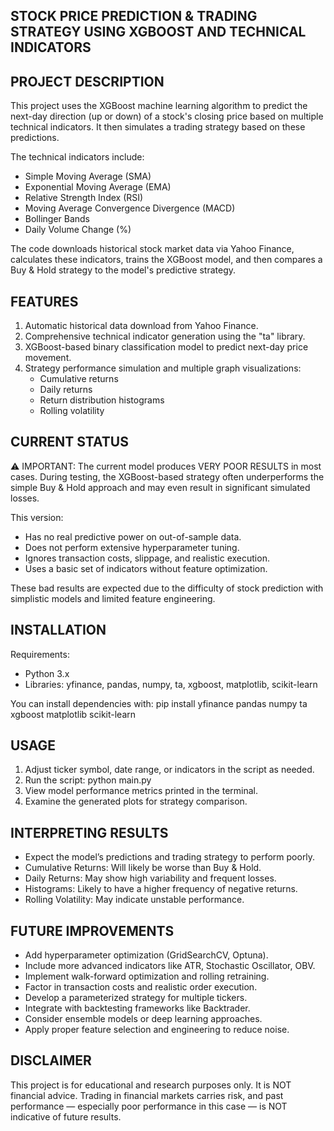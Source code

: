 STOCK PRICE PREDICTION & TRADING STRATEGY USING XGBOOST AND TECHNICAL INDICATORS
-------------------------------------------------------------------------------

PROJECT DESCRIPTION
-------------------
This project uses the XGBoost machine learning algorithm to predict the next-day 
direction (up or down) of a stock's closing price based on multiple technical 
indicators. It then simulates a trading strategy based on these predictions.

The technical indicators include:
 - Simple Moving Average (SMA)
 - Exponential Moving Average (EMA)
 - Relative Strength Index (RSI)
 - Moving Average Convergence Divergence (MACD)
 - Bollinger Bands
 - Daily Volume Change (%)

The code downloads historical stock market data via Yahoo Finance, calculates 
these indicators, trains the XGBoost model, and then compares a Buy & Hold 
strategy to the model's predictive strategy.

FEATURES
--------
1. Automatic historical data download from Yahoo Finance.
2. Comprehensive technical indicator generation using the "ta" library.
3. XGBoost-based binary classification model to predict next-day price movement.
4. Strategy performance simulation and multiple graph visualizations:
   - Cumulative returns
   - Daily returns
   - Return distribution histograms
   - Rolling volatility

CURRENT STATUS
--------------
⚠️ IMPORTANT: The current model produces VERY POOR RESULTS in most cases.
During testing, the XGBoost-based strategy often underperforms the simple 
Buy & Hold approach and may even result in significant simulated losses.

This version:
 - Has no real predictive power on out-of-sample data.
 - Does not perform extensive hyperparameter tuning.
 - Ignores transaction costs, slippage, and realistic execution.
 - Uses a basic set of indicators without feature optimization.

These bad results are expected due to the difficulty of stock prediction with 
simplistic models and limited feature engineering.

INSTALLATION
------------
Requirements:
 - Python 3.x
 - Libraries: yfinance, pandas, numpy, ta, xgboost, matplotlib, scikit-learn

You can install dependencies with:
    pip install yfinance pandas numpy ta xgboost matplotlib scikit-learn

USAGE
-----
1. Adjust ticker symbol, date range, or indicators in the script as needed.
2. Run the script:
       python main.py
3. View model performance metrics printed in the terminal.
4. Examine the generated plots for strategy comparison.

INTERPRETING RESULTS
--------------------
 - Expect the model’s predictions and trading strategy to perform poorly.
 - Cumulative Returns: Will likely be worse than Buy & Hold.
 - Daily Returns: May show high variability and frequent losses.
 - Histograms: Likely to have a higher frequency of negative returns.
 - Rolling Volatility: May indicate unstable performance.

FUTURE IMPROVEMENTS
-------------------
 - Add hyperparameter optimization (GridSearchCV, Optuna).
 - Include more advanced indicators like ATR, Stochastic Oscillator, OBV.
 - Implement walk-forward optimization and rolling retraining.
 - Factor in transaction costs and realistic order execution.
 - Develop a parameterized strategy for multiple tickers.
 - Integrate with backtesting frameworks like Backtrader.
 - Consider ensemble models or deep learning approaches.
 - Apply proper feature selection and engineering to reduce noise.

DISCLAIMER
----------
This project is for educational and research purposes only.
It is NOT financial advice. Trading in financial markets carries risk, 
and past performance — especially poor performance in this case — 
is NOT indicative of future results.

